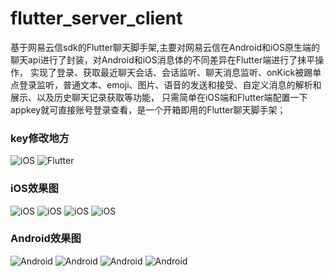 # flutter_server_client
基于网易云信sdk的Flutter聊天脚手架,主要对网易云信在Android和iOS原生端的聊天api进行了封装，对Android和iOS消息体的不同差异在Flutter端进行了抹平操作，
实现了登录、获取最近聊天会话、会话监听、聊天消息监听、onKick被踢单点登录监听，普通文本、emoji、图片、语音的发送和接受、自定义消息的解析和展示、以及历史聊天记录获取等功能，
只需简单在iOS端和Flutter端配置一下appkey就可直接账号登录查看，是一个开箱即用的Flutter聊天脚手架；

### key修改地方
![iOS](./iOS_key.png)
![Flutter](./flutter_key.png)

### iOS效果图
![iOS](./login_iOS.png)
![iOS](./session_iOS.png)
![iOS](./emoji_iOS.png)
![iOS](./choosepic_iOS.png)

### Android效果图
![Android](./login_Android.png)
![Android](./session_Android.png)
![Android](./emoji_Android.png)
![Android](./choosepic_Android.png)